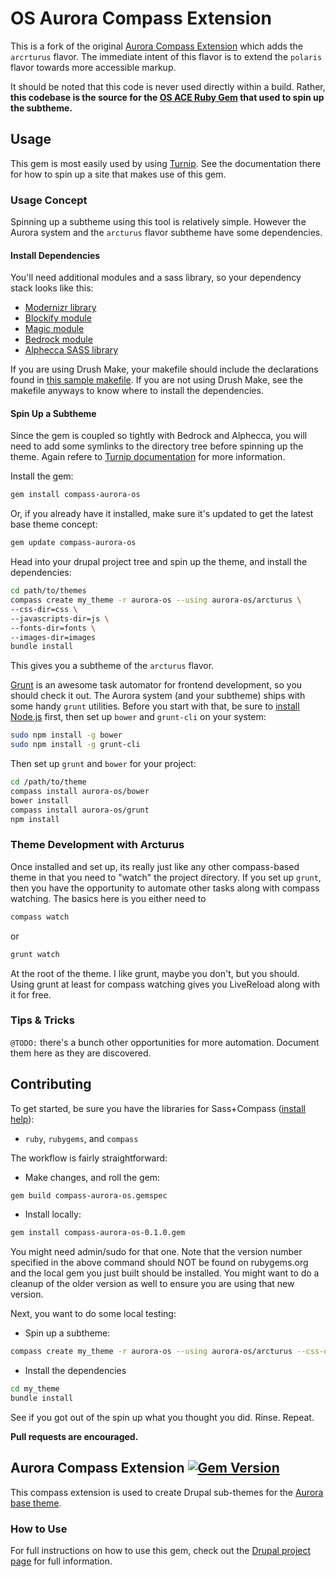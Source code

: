 # OS Aurora Compass Extension
This is a fork of the original [Aurora Compass Extension](https://github.com/Snugug/Aurora) which adds the `arcrturus` flavor. The immediate intent of this flavor is to extend the `polaris` flavor towards more accessible markup.

It should be noted that this code is never used directly within a build. Rather, **this codebase is the source for the [OS ACE Ruby Gem](http://rubygems.org/gems/compass-aurora-os) that used to spin up the subtheme.**

## Usage
This gem is most easily used by using [Turnip](https://github.com/opensourcery/turnip). See the documentation there for how to spin up a site that makes use of this gem.

### Usage Concept
Spinning up a subtheme using this tool is relatively simple. However the Aurora system and the `arcturus` flavor subtheme have some dependencies.

#### Install Dependencies
You'll need additional modules and a sass library, so your dependency stack looks like this:

* [Modernizr library](http://modernizr.com)
* [Blockify module](https://drupal.org/project/blockify)
* [Magic module](https://drupal.org/project/magic)
* [Bedrock module](https://github.com/opensourcery/bedrock.git)
* [Alphecca SASS library](https://github.com/opensourcery/alphecca.git)

If you are using Drush Make, your makefile should include the declarations found in [this sample makefile](https://github.com/opensourcery/vista-campus/blob/master/vista_campus/theme.make). If you are not using Drush Make, see the makefile anyways to know where to install the dependencies.

#### Spin Up a Subtheme

Since the gem is coupled so tightly with Bedrock and Alphecca, you will need to add some symlinks to the directory tree before spinning up the theme. Again refere to [Turnip documentation](https://github.com/opensourcery/turnip) for more information.

Install the gem:
```bash
gem install compass-aurora-os
```
Or, if you already have it installed, make sure it's updated to get the latest
base theme concept:
```bash
gem update compass-aurora-os
```

Head into your drupal project tree and spin up the theme, and install the dependencies:
```bash
cd path/to/themes
compass create my_theme -r aurora-os --using aurora-os/arcturus \
--css-dir=css \
--javascripts-dir=js \
--fonts-dir=fonts \
--images-dir=images
bundle install
```

This gives you a subtheme of the `arcturus` flavor.

[Grunt](http://gruntjs.com/) is an awesome task automator for frontend development, so you should check it out. The Aurora system (and your subtheme) ships with some handy `grunt` utilities. Before you start with that, be sure to [install Node.js](http://nodejs.org/) first, then set up `bower` and `grunt-cli` on your system:

```bash
sudo npm install -g bower
sudo npm install -g grunt-cli
```
Then set up `grunt` and `bower` for your project:

```bash
cd /path/to/theme
compass install aurora-os/bower
bower install
compass install aurora-os/grunt
npm install
```

### Theme Development with Arcturus
Once installed and set up, its really just like any other compass-based theme in that you need to "watch" the project directory. If you set up `grunt`, then you have the opportunity to automate other tasks along with compass watching. The basics here is you either need to

```bash
compass watch
```
or

```bash
grunt watch
```
At the root of the theme. I like grunt, maybe you don't, but you should. Using grunt at least for compass watching gives you LiveReload along with it for free.

### Tips & Tricks
`@TODO:` there's a bunch other opportunities for more automation. Document them here as they are discovered.

## Contributing
To get started, be sure you have the libraries for Sass+Compass ([install help](http://snugug.com/musings/installing-sass-and-compass-across-all-platform)):

* `ruby`, `rubygems`, and `compass`

The workflow is fairly straightforward:

* Make changes, and roll the gem:

```bash
gem build compass-aurora-os.gemspec
```

* Install locally:

```bash
gem install compass-aurora-os-0.1.0.gem
```

You might need admin/sudo for that one. Note that the version number specified in the above command should NOT be found on rubygems.org and the local gem you just built should be installed. You might want to do a cleanup of the older version as well to ensure you are using that new version.

Next, you want to do some local testing:

* Spin up a subtheme:

```bash
compass create my_theme -r aurora-os --using aurora-os/arcturus --css-dir=css --javascripts-dir=js --fonts-dir=fonts
````

* Install the dependencies

```bash
cd my_theme
bundle install
```

See if you got out of the spin up what you thought you did. Rinse. Repeat.

**Pull requests are encouraged.**

## Aurora Compass Extension [![Gem Version](https://badge.fury.io/rb/compass-aurora.png)](http://badge.fury.io/rb/compass-aurora)

This compass extension is used to create Drupal sub-themes for the [Aurora base theme](http://drupal.org/project/aurora).

### How to Use

For full instructions on how to use this gem, check out the [Drupal project page](http://drupal.org/project/aurora) for full information.

